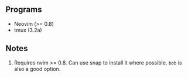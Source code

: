 ## Programs
- Neovim (>= 0.8)
- tmux (3.2a)

## Notes
1. Requires nvim >= 0.8. Can use snap to install it where possible. `bob` is also a good option.
